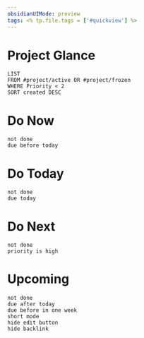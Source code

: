 ```yaml
---
obsidianUIMode: preview
tags: <% tp.file.tags = ['#quickview'] %>
---
```

# Project Glance
```dataview
LIST
FROM #project/active OR #project/frozen
WHERE Priority < 2
SORT created DESC
```

# Do Now
```tasks
not done
due before today
```
# Do Today
```tasks
not done
due today
```
# Do Next
```tasks
not done
priority is high
```
# Upcoming
```tasks
not done
due after today
due before in one week
short mode
hide edit button
hide backlink
```